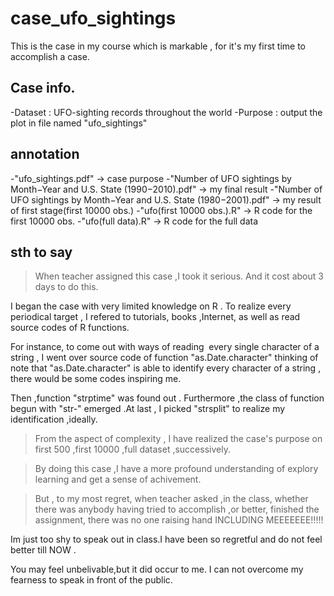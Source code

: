 # case_ufo_sightings
This is the case in my course which is markable , for it's my first time to accomplish a case.   
## Case info.
-Dataset : UFO-sighting records throughout the world
-Purpose : output the plot in file named "ufo_sightings"
## annotation
-"ufo_sightings.pdf" -> case purpose
-"Number of UFO sightings by Month−Year and U.S. State (1990−2010).pdf" -> my final result
-"Number of UFO sightings by Month−Year and U.S. State (1980−2001).pdf" -> my result of first stage(first 10000 obs.)
-"ufo(first 10000 obs.).R" -> R code for the first 10000 obs.
-"ufo(full data).R" -> R code for the full data
## sth to say
>When teacher assigned this case ,I took it serious. And it cost about 3 days to do this.

I began the case with very limited knowledge on R . To realize every periodical target , I refered to tutorials, books ,Internet, as well as read source codes of R functions. 

For instance, to come out with ways of reading  every single character of a string , I went over source code of function "as.Date.character" thinking of note that "as.Date.character" is able to identify every character of a string , there would be some codes inspiring me. 

Then ,function "strptime" was found out . Furthermore ,the class of function begun with "str-" emerged .At last , I picked "strsplit" to realize my identification ,ideally.    

>From the aspect of complexity , I have realized the case's purpose on first 500 ,first 10000 ,full dataset ,successively.

>By doing this case ,I have a more profound understanding of explory learning and get a sense of achivement.

>But , to my most regret, when teacher asked ,in the class, whether there was anybody having tried to accomplish ,or better, finished the assignment, there was no one raising hand INCLUDING MEEEEEEE!!!!!

Im just too shy to speak out in class.I have been so regretful and do not feel better till NOW .

You may feel unbelivable,but it did occur to me. I can not overcome my fearness to speak in front of the public.
